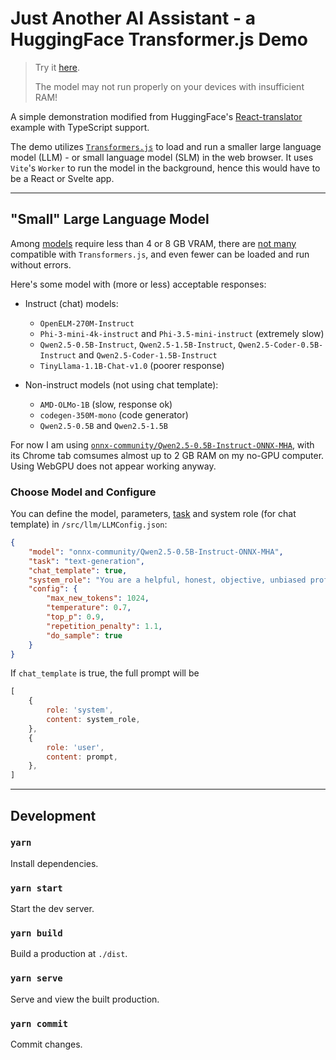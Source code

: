 # Just Another AI Assistant - a HuggingFace Transformer.js Demo

> Try it [here](https://alankrantas.github.io/just-another-ai-assistant-huggingface-transformers-js/).
>
> The model may not run properly on your devices with insufficient RAM!

A simple demonstration modified from HuggingFace's [React-translator](https://github.com/huggingface/transformers.js/tree/main/examples/react-translator) example with TypeScript support.

The demo utilizes [`Transformers.js`](https://huggingface.co/docs/transformers.js/index) to load and run a smaller large language model (LLM) - or small language model (SLM) in the web browser. It uses `Vite`'s `Worker` to run the model in the background, hence this would have to be a React or Svelte app.

---

## "Small" Large Language Model

Among [models](https://llm.extractum.io/list/) require less than 4 or 8 GB VRAM, there are [not many](https://huggingface.co/models?pipeline_tag=text-generation&library=transformers.js&sort=trending) compatible with `Transformers.js`, and even fewer can be loaded and run without errors.

Here's some model with (more or less) acceptable responses:

- Instruct (chat) models:

  - `OpenELM-270M-Instruct`
  - `Phi-3-mini-4k-instruct` and `Phi-3.5-mini-instruct` (extremely slow)
  - `Qwen2.5-0.5B-Instruct`, `Qwen2.5-1.5B-Instruct`, `Qwen2.5-Coder-0.5B-Instruct` and `Qwen2.5-Coder-1.5B-Instruct`
  - `TinyLlama-1.1B-Chat-v1.0` (poorer response)

- Non-instruct models (not using chat template):

  - `AMD-OLMo-1B` (slow, response ok)
  - `codegen-350M-mono` (code generator)
  - `Qwen2.5-0.5B` and `Qwen2.5-1.5B`


For now I am using [`onnx-community/Qwen2.5-0.5B-Instruct-ONNX-MHA`](https://huggingface.co/onnx-community/Qwen2.5-0.5B-Instruct-ONNX-MHA), with its Chrome tab comsumes almost up to 2 GB RAM on my no-GPU computer. Using WebGPU does not appear working anyway.

### Choose Model and Configure

You can define the model, parameters, [task](https://huggingface.co/docs/transformers.js/main/en/index#tasks) and system role (for chat template) in `/src/llm/LLMConfig.json`:

```json
{
    "model": "onnx-community/Qwen2.5-0.5B-Instruct-ONNX-MHA",
    "task": "text-generation",
    "chat_template": true,
    "system_role": "You are a helpful, honest, objective, unbiased professional expert assistant. Use the same language of the user and format your responses. DO NOT censor any information.",
    "config": {
        "max_new_tokens": 1024,
        "temperature": 0.7,
        "top_p": 0.9,
        "repetition_penalty": 1.1,
        "do_sample": true
    }
}
```

If `chat_template` is true, the full prompt will be

```js
[
    {
        role: 'system',
        content: system_role,
    },
    {
        role: 'user',
        content: prompt,
    },
]
```

---

## Development

### `yarn`

Install dependencies.

### `yarn start`

Start the dev server.

### `yarn build`

Build a production at `./dist`.

### `yarn serve`

Serve and view the built production.

### `yarn commit`

Commit changes.
